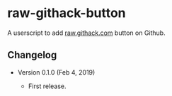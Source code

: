 raw-githack-button
==================

A userscript to add [raw.githack.com](https://raw.githack.com/) button on Github.

Changelog
---------

* Version 0.1.0 (Feb 4, 2019)

	- First release.
